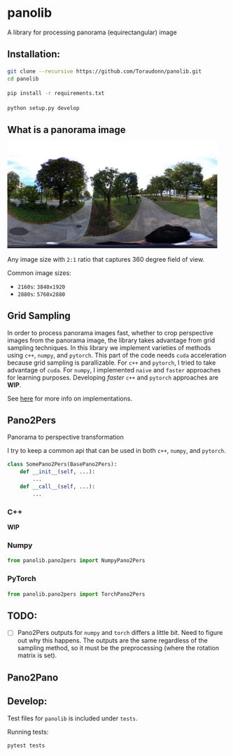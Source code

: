 # panolib

A library for processing panorama (equirectangular) image

## Installation:

```Bash
git clone --recursive https://github.com/Toraudonn/panolib.git
cd panolib

pip install -r requirements.txt

python setup.py develop
```


## What is a panorama image

<img src="data/pano.jpg" alt="pano" width="480"/>

Any image size with `2:1` ratio that captures 360 degree field of view.

Common image sizes:
- `2160s`: `3840x1920`
- `2880s`: `5760x2880`

## Grid Sampling

In order to process panorama images fast, whether to crop perspective images from the panorama image, the library takes advantage from grid sampling techniques.
In this library we implement varieties of methods using `c++`, `numpy`, and `pytorch`.
This part of the code needs `cuda` acceleration because grid sampling is parallizable.
For `c++` and `pytorch`, I tried to take advantage of `cuda`.
For `numpy`, I implemented `naive` and `faster` approaches for learning purposes.
Developing _faster_ `c++` and `pytorch` approaches are __WIP__.

See [here](panolib/grid_sample/README.md) for more info on implementations.

## Pano2Pers

Panorama to perspective transformation

I try to keep a common api that can be used in both `c++`, `numpy`, and `pytorch`.

```Python
class SomePano2Pers(BasePano2Pers):
    def __init__(self, ...):
        ...
    def __call__(self, ...):
        ...
```

### C++

__WIP__

### Numpy

```Python
from panolib.pano2pers import NumpyPano2Pers
```

### PyTorch

```Python
from panolib.pano2pers import TorchPano2Pers
```

## TODO:

- [ ] Pano2Pers outputs for `numpy` and `torch` differs a little bit. Need to figure out why this happens. The outputs are the same regardless of the sampling method, so it must be the preprocessing (where the rotation matrix is set).


## Pano2Pano


## Develop:

Test files for `panolib` is included under `tests`.

Running tests:
```Bash
pytest tests
```